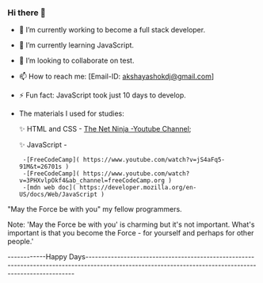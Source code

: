 ### Hi there 👋

- 🔭 I’m currently working to become a full stack developer.
- 🌱 I’m currently learning JavaScript.
- 👯 I’m looking to collaborate on test.
- 📫 How to reach me: [Email-ID: akshayashokdj@gmail.com]
-  ⚡ Fun fact: JavaScript took just 10 days to develop.

- The materials I used for studies: 


  ✨ HTML and CSS - [The Net Ninja -Youtube Channel]( https://www.youtube.com/c/TheNetNinja );
  
  ✨ JavaScript - 
  
       -[FreeCodeCamp]( https://www.youtube.com/watch?v=jS4aFq5-91M&t=26701s )
       -[FreeCodeCamp]( https://www.youtube.com/watch?v=3PHXvlpOkf4&ab_channel=freeCodeCamp.org )
       -[mdn web doc]( https://developer.mozilla.org/en-US/docs/Web/JavaScript )

 "May the Force be with you" my fellow programmers. 

Note:
'May the Force be with you' is charming but it's not important. 
 What's important is that you become the Force - for yourself 
 and perhaps for other people.'
                 
------------Happy Days--------------------------------------------------------------------------------------------------------------------------------------------------------
  


<!--
**yoki1234/yoki1234** is a ✨ _special_ ✨ repository because its `README.md` (this file) appears on your GitHub profile.

Here are some ideas to get you started:

- 🔭 I’m currently working on ...
- 🌱 I’m currently learning ...
- 👯 I’m looking to collaborate on ...
- 🤔 I’m looking for help with ...
- 💬 Ask me about ...
- 📫 How to reach me: ...
- 😄 Pronouns: ...
- ⚡ Fun fact: ...
-->
